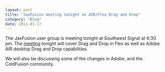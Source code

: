 ```yaml
---
layout: post
title: "JaxFusion meeting tonight on AIR/Flex Drag and Drop"
category: "Blog"
date: 2011-01-17
---
```



The JaxFusion user group is meeting tonight at Southwest Signal at 6:30 pm. The [meeting](http://www.jaxfusion.org/meeting.cfm) tonight will cover Drag and Drop in Flex as well as Adobe AIR desktop Drag and Drop capabilities.

We will also be discussing some of the changes in Adobe, and the ColdFusion community.